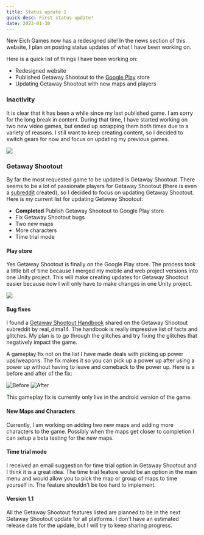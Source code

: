 ```yaml
---
title: Status update 1
quick-desc: First status update!
date: 2023-01-30
---
```

New Eich Games now has a redesigned site! In the news section of this website, I plan on posting status updates of what I have been working on.

Here is a quick list of things I have been working on:
* Redesigned website
* Published Getaway Shootout to the [Google Play](https://play.google.com/store/apps/details?id=com.NewEichGames.GetawayShootout) store
* Updating Getaway Shootout with new maps and players

### Inactivity

It is clear that it has been a while since my last published game. I am sorry for the long break in content. During that time, I have started working on two new video games, but ended up scrapping them both times due to a variety of reasons. I still want to keep creating content, so I decided to switch gears for now and focus on updating my previous games.

![](/images/games/GSIcon.png)
### Getaway Shootout

By far the most requested game to be updated is Getaway Shootout. There seems to be a lot of passionate players for Getaway Shootout (there is even a [subreddit](https://www.reddit.com/r/GetawayShootout/) created), so I decided to focus on updating Getaway Shootout. Here is my current list for updating Getaway Shootout:

* **Completed** Publish Getaway Shootout to Google Play store
* Fix Getaway Shootout bugs
* Two new maps
* More characters
* Time trial mode

#### Play store

Yes Getaway Shootout is finally on the Google Play store. The process took a little bit of time because I merged my mobile and web project versions into one Unity project. This will make creating updates for Getaway Shootout easier because now I will only have to make changes in one Unity project.

[![](/images/platforms/playstore.png)](https://play.google.com/store/apps/details?id=com.NewEichGames.GetawayShootout)

#### Bug fixes
I found a [Getaway Shootout Handbook](https://www.reddit.com/r/GetawayShootout/comments/v4hgaa/i_have_been_working_on_a_getaway_shootout_handbook/) shared on the Getaway Shootout subreddit by real_dima14. The handbook is really impressive list of facts and glitches. My plan is to go through the glitches and try fixing the glitches that negatively impact the game. 

A gameplay fix not on the list I have made deals with picking up power ups/weapons. The fix makes it so you can pick up a power up after using a power up without having to leave and comeback to the power up. Here is a before and after of the fix:

![Before](../pics/d9020baabe6060fa.gif) ![After](../pics/d5bf680c19bc3747.gif)

This gameplay fix is currently only live in the android version of the game.

#### New Maps and Characters

Currently, I am working on adding two new maps and adding more characters to the game. Possibly when the maps get closer to completion I can setup a beta testing for the new maps.

#### Time trial mode

I received an email suggestion for time trial option in Getaway Shootout and I think it is a great idea. The time trial feature would be an option in the main menu and would allow you to pick the map or group of maps to time yourself in. The feature shouldn't be too hard to implement.

#### Version 1.1

All the Getaway Shootout features listed are planned to be in the next Getaway Shootout update for all platforms. I don't have an estimated release date for the update, but I will try to keep sharing progress.